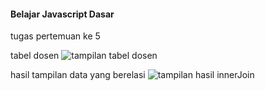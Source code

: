 #### Belajar Javascript Dasar

tugas pertemuan ke 5

tabel dosen
![tampilan tabel dosen](https://i.imgur.com/EaQGdiV.png)

hasil tampilan data yang berelasi
![tampilan hasil innerJoin](https://i.imgur.com/TH25XID.png)
